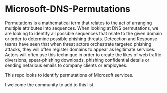 # Microsoft-DNS-Permutations
Permutations is a mathematical term that relates to the act of arranging multiple attributes into sequences. When looking at DNS permutations, we are looking to identify all possible sequences that relate to the given domain or order to determine possible phishing threats. Detecction and Response teams have seen that when threat actors orchestrate targeted phishing attacks, they will often register domains to appear as legitimate services. Actors will often use this technique in order to create the likes of web traffic diversions, spear-phishing downloads, phishing confidential details or sending nefarious emails to company clients or employees. 												

This repo looks to identify permutations of Microsoft services. 

I welcome the community to add to this list. 
